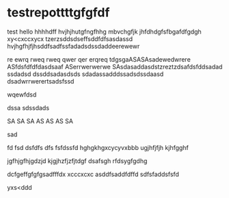 # testrepottttgfgfdf
test
hello
hhhhdff
hvjhjhutgfngfhhg
mbvchgfjk
jhfdhdgfsfbgafdfgdgh
xy<cxccxycx
tzerzsddsdseffsddfdfsasdassd
hvjhgfhjfjhsddfsadfssfadadsdssdaddeerewewr

re
ewrq
rweq
rweq
qwer
qer
erqreq
tdgsgaASASAsadewedwrere
ASfdsfdfdfdasdsaaf
ASerrwerwerwe
SAsdasaddasdstzreztzdsafdsfddsadad
ssdadsd
dssddsadasdsds
sdadassadddssadsdssdaasd
dsadwrrwerertsadsfssd

wqewfdsd

dssa
sdssdads

SA
SA
SA
AS
AS
AS
SA


sad

fd
fsd
dsfdfs
dfs
fsfdssfd
hghgkhgxcycyvxbbb
ugjhfjfjh
kjhfgghf


jgfhjgfhjgdzjd
kjgjhzfjzfjtdgf
dsafsgh
rfdsygfgdhg








dcfgeffgfgfgsadfffdx xcccxcxc
asddfsaddfdffd
sdfsfaddsfsfd

yxs<ddd

